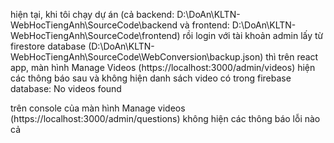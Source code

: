 hiện tại, khi tôi chạy dự án (cả backend: D:\DoAn\KLTN-WebHocTiengAnh\SourceCode\backend và frontend: D:\DoAn\KLTN-WebHocTiengAnh\SourceCode\frontend) rồi login với tài khoản admin lấy từ firestore database (D:\DoAn\KLTN-WebHocTiengAnh\SourceCode\WebConversion\backup.json) thì trên react app, màn hình Manage Videos (https://localhost:3000/admin/videos) hiện các thông báo sau và không hiện danh sách video có trong firebase database:
No videos found


trên console của màn hình Manage videos (https://localhost:3000/admin/questions) không hiện các thông báo lỗi nào cả


